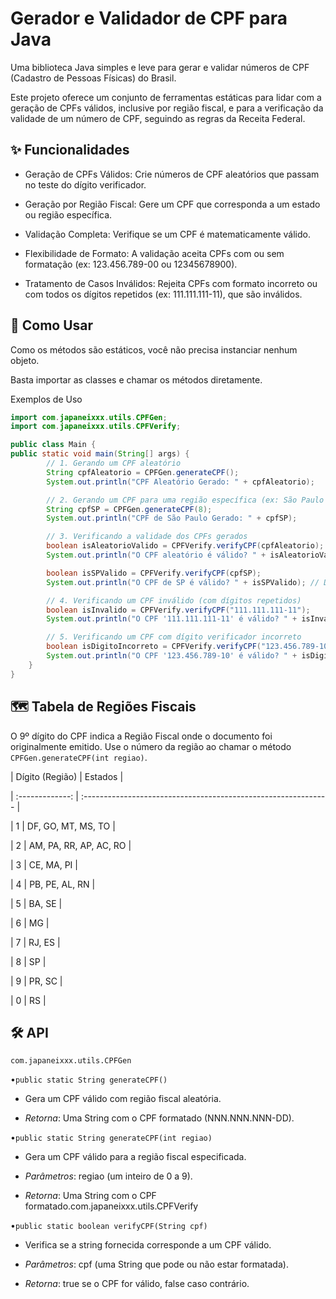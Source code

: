 # Gerador e Validador de CPF para Java
Uma biblioteca Java simples e leve para gerar e validar números de CPF (Cadastro de Pessoas Físicas) do Brasil.

Este projeto oferece um conjunto de ferramentas estáticas para lidar com a geração de CPFs válidos, inclusive por região fiscal, e para a verificação da validade de um número de CPF, seguindo as regras da Receita Federal.
## ✨ Funcionalidades
* Geração de CPFs Válidos: Crie números de CPF aleatórios que passam no teste do dígito verificador.

* Geração por Região Fiscal: Gere um CPF que corresponda a um estado ou região específica.

* Validação Completa: Verifique se um CPF é matematicamente válido.

* Flexibilidade de Formato: A validação aceita CPFs com ou sem formatação (ex: 123.456.789-00 ou 12345678900).

* Tratamento de Casos Inválidos: Rejeita CPFs com formato incorreto ou com todos os dígitos repetidos (ex: 111.111.111-11), que são inválidos.
## 🚀 Como Usar
Como os métodos são estáticos, você não precisa instanciar nenhum objeto. 

Basta importar as classes e chamar os métodos diretamente.

Exemplos de Uso
```java
import com.japaneixxx.utils.CPFGen;
import com.japaneixxx.utils.CPFVerify;

public class Main {
public static void main(String[] args) {
        // 1. Gerando um CPF aleatório
        String cpfAleatorio = CPFGen.generateCPF();
        System.out.println("CPF Aleatório Gerado: " + cpfAleatorio);

        // 2. Gerando um CPF para uma região específica (ex: São Paulo - Região 8)
        String cpfSP = CPFGen.generateCPF(8);
        System.out.println("CPF de São Paulo Gerado: " + cpfSP);

        // 3. Verificando a validade dos CPFs gerados
        boolean isAleatorioValido = CPFVerify.verifyCPF(cpfAleatorio);
        System.out.println("O CPF aleatório é válido? " + isAleatorioValido); // Deve retornar true

        boolean isSPValido = CPFVerify.verifyCPF(cpfSP);
        System.out.println("O CPF de SP é válido? " + isSPValido); // Deve retornar true

        // 4. Verificando um CPF inválido (com dígitos repetidos)
        boolean isInvalido = CPFVerify.verifyCPF("111.111.111-11");
        System.out.println("O CPF '111.111.111-11' é válido? " + isInvalido); // Deve retornar false

        // 5. Verificando um CPF com dígito verificador incorreto
        boolean isDigitoIncorreto = CPFVerify.verifyCPF("123.456.789-10");
        System.out.println("O CPF '123.456.789-10' é válido? " + isDigitoIncorreto); // Deve retornar false
    }
}
```
## 🗺️ Tabela de Regiões Fiscais
O 9º dígito do CPF indica a Região Fiscal onde o documento foi originalmente emitido. Use o número da região ao chamar o método `CPFGen.generateCPF(int regiao)`.

| Dígito (Região) | Estados                                                        | 

| :-------------: | :------------------------------------------------------------- | 

|        1        | DF, GO, MT, MS, TO                                             | 

|        2        | AM, PA, RR, AP, AC, RO                                         | 

|        3        | CE, MA, PI                                                     | 

|        4        | PB, PE, AL, RN                                                 | 

|        5        | BA, SE                                                         | 

|        6        | MG                                                             | 

|        7        | RJ, ES                                                         | 

|        8        | SP                                                             | 

|        9        | PR, SC                                                         | 

|        0        | RS                                                             |

## 🛠️ API
`com.japaneixxx.utils.CPFGen`

•`public static String generateCPF()`

 * Gera um CPF válido com região fiscal aleatória.

 * *Retorna*: Uma String com o CPF formatado (NNN.NNN.NNN-DD).

•`public static String generateCPF(int regiao)`

 * Gera um CPF válido para a região fiscal especificada.

 * *Parâmetros*: regiao (um inteiro de 0 a 9).

 * *Retorna*: Uma String com o CPF formatado.com.japaneixxx.utils.CPFVerify

•`public static boolean verifyCPF(String cpf)`

 * Verifica se a string fornecida corresponde a um CPF válido.

 * *Parâmetros*: cpf (uma String que pode ou não estar formatada).

 * *Retorna*: true se o CPF for válido, false caso contrário.
